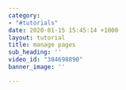 ```yaml
---
category:
- "#tutorials"
date: 2020-01-15 15:45:14 +1000
layout: tutorial
title: manage pages
sub_heading: ''
video_id: "384698890"
banner_image: ''

---
```

